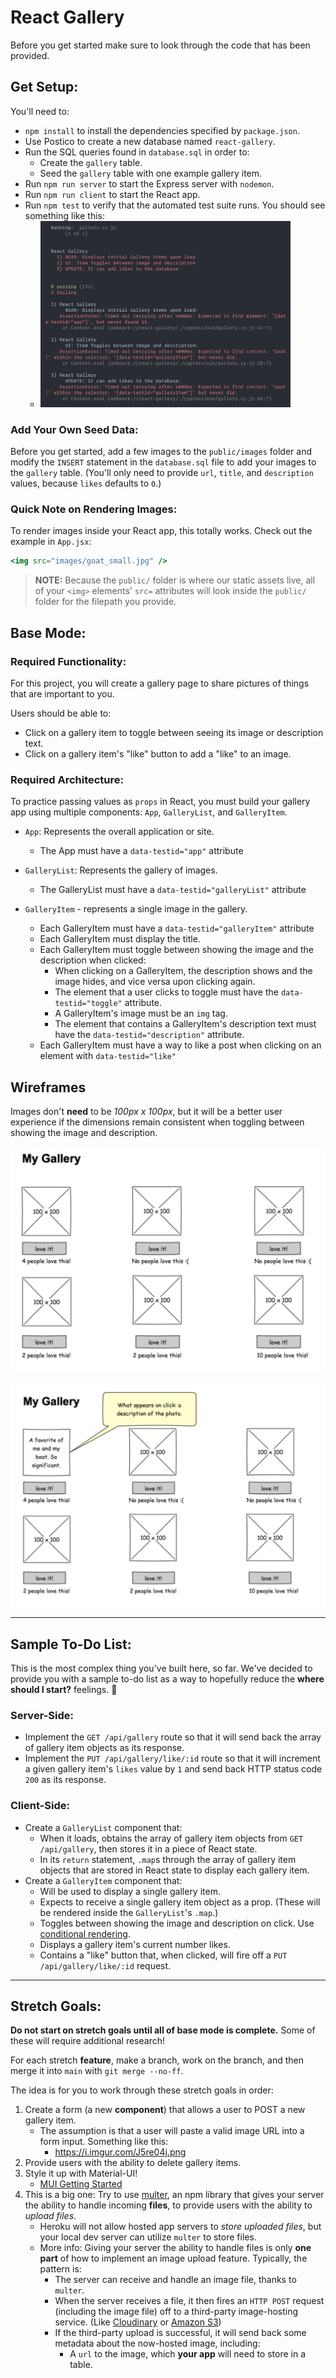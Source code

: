 # React Gallery

Before you get started make sure to look through the code that has been provided.

## Get Setup:

You'll need to:

- `npm install` to install the dependencies specified by `package.json`.
- Use Postico to create a new database named `react-gallery`.
- Run the SQL queries found in `database.sql` in order to:
  - Create the `gallery` table.
  - Seed the `gallery` table with one example gallery item.
- Run `npm run server` to start the Express server with `nodemon`.
- Run `npm run client` to start the React app.
- Run `npm test` to verify that the automated test suite runs. You should see something like this:
  - <img src="instructions_images/test-run.png" width="400px">

### Add Your Own Seed Data:

Before you get started, add a few images to the `public/images` folder and modify the `INSERT` statement in the `database.sql` file to add your images to the `gallery` table. (You'll only need to provide `url`, `title`, and `description` values, because `likes` defaults to `0`.)

### Quick Note on Rendering Images:

To render images inside your React app, this totally works. Check out the example in `App.jsx`:

```jsx
<img src="images/goat_small.jpg" />
```

> **NOTE:** Because the `public/` folder is where our static assets live, all of your `<img>` elements' `src=` attributes will look inside the `public/` folder for the filepath you provide.

## Base Mode:

### Required Functionality:

For this project, you will create a gallery page to share pictures of things that are important to you.

Users should be able to:

- Click on a gallery item to toggle between seeing its image or description text.
- Click on a gallery item's "like" button to add a "like" to an image.

### Required Architecture:

To practice passing values as `props` in React, you must build your gallery app using multiple components: `App`, `GalleryList`, and `GalleryItem`.

- `App`: Represents the overall application or site.

  - The App must have a `data-testid="app"` attribute

- `GalleryList`: Represents the gallery of images.

  - The GalleryList must have a `data-testid="galleryList"` attribute

- `GalleryItem` - represents a single image in the gallery.
  - Each GalleryItem must have a `data-testid="galleryItem"` attribute
  - Each GalleryItem must display the title.
  - Each GalleryItem must toggle between showing the image and the description when clicked:
    - When clicking on a GalleryItem, the description shows and the image hides, and vice versa upon clicking again.
    - The element that a user clicks to toggle must have the `data-testid="toggle"` attribute.
    - A GalleryItem's image must be an `img` tag.
    - The element that contains a GalleryItem's description text must have the `data-testid="description"` attribute.
  - Each GalleryItem must have a way to like a post when clicking on an element with `data-testid="like"`

## Wireframes

Images don't **need** to be _100px x 100px_, but it will be a better user experience if the dimensions remain consistent when toggling between showing the image and description.

![mockup one](instructions_images/first-mockup.png)

![mockup two](instructions_images/second-mockup.png)

---

## Sample To-Do List:

This is the most complex thing you've built here, so far. We've decided to provide you with a sample to-do list as a way to hopefully reduce the **where should I start?** feelings. 🙂

### Server-Side:

- Implement the `GET /api/gallery` route so that it will send back the array of gallery item objects as its response.
- Implement the `PUT /api/gallery/like/:id` route so that it will increment a given gallery item's `likes` value by `1` and send back HTTP status code `200` as its response.

### Client-Side:

- Create a `GalleryList` component that:
  - When it loads, obtains the array of gallery item objects from `GET /api/gallery`, then stores it in a piece of React state.
  - In its `return` statement, `.map`s through the array of gallery item objects that are stored in React state to display each gallery item.
- Create a `GalleryItem` component that:
  - Will be used to display a single gallery item.
  - Expects to receive a single gallery item object as a prop. (These will be rendered inside the `GalleryList`'s `.map`.)
  - Toggles between showing the image and description on click. Use [conditional rendering](https://react.dev/learn/conditional-rendering).
  - Displays a gallery item's current number likes.
  - Contains a "like" button that, when clicked, will fire off a `PUT /api/gallery/like/:id` request.

---

## Stretch Goals:

**Do not start on stretch goals until all of base mode is complete.** Some of these will require additional research!

For each stretch **feature**, make a branch, work on the branch, and then merge it into `main` with `git merge --no-ff`.

The idea is for you to work through these stretch goals in order:

1.  Create a form (a new **component**) that allows a user to POST a new gallery item.
    - The assumption is that a user will paste a valid image URL into a form input. Something like this:
      - https://i.imgur.com/J5re04j.png
2.  Provide users with the ability to delete gallery items.
3.  Style it up with Material-UI!
    - [MUI Getting Started](https://mui.com/material-ui/getting-started/)
4.  This is a big one: Try to use [multer](https://github.com/expressjs/multer), an npm library that gives your server the ability to handle incoming **files**, to provide users with the ability to _upload files_.
    - Heroku will not allow hosted app servers to _store uploaded files_, but your local dev server can utilize `multer` to store files.
    - More info: Giving your server the ability to handle files is only **one part** of how to implement an image upload feature. Typically, the pattern is:
      - The server can receive and handle an image file, thanks to `multer`.
      - When the server receives a file, it then fires an `HTTP POST` request (including the image file) off to a third-party image-hosting service. (Like [Cloudinary](https://cloudinary.com/documentation/image_upload_api_reference) or [Amazon S3](https://docs.aws.amazon.com/AmazonS3/latest/userguide/Welcome.html))
      - If the third-party upload is successful, it will send back some metadata about the now-hosted image, including:
        - A `url` to the image, which **your app** will need to store in a table.

